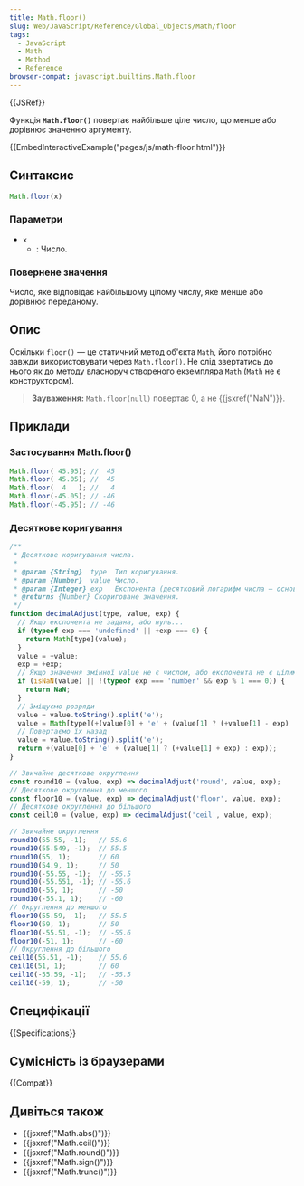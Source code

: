 ```yaml
---
title: Math.floor()
slug: Web/JavaScript/Reference/Global_Objects/Math/floor
tags:
  - JavaScript
  - Math
  - Method
  - Reference
browser-compat: javascript.builtins.Math.floor
---
```

{{JSRef}}

Функція **`Math.floor()`** повертає найбільше ціле число, що менше або дорівнює значенню аргументу.

{{EmbedInteractiveExample("pages/js/math-floor.html")}}

## Синтаксис

```js
Math.floor(x)
```

### Параметри

- `x`
  - : Число.

### Повернене значення

Число, яке відповідає найбільшому цілому числу, яке менше або дорівнює переданому.

## Опис

Оскільки `floor()` — це статичний метод об'єкта `Math`, його потрібно завжди використовувати через `Math.floor()`. Не слід звертатись до нього як до методу власноруч створеного екземпляра `Math` (`Math` не є конструктором).

> **Зауваження:** `Math.floor(null)` повертає 0, а не
> {{jsxref("NaN")}}.

## Приклади

### Застосування Math.floor()

```js
Math.floor( 45.95); //  45
Math.floor( 45.05); //  45
Math.floor(  4   ); //   4
Math.floor(-45.05); // -46
Math.floor(-45.95); // -46
```

### Десяткове коригування

```js
/**
 * Десяткове коригування числа.
 *
 * @param {String}  type  Тип коригування.
 * @param {Number}  value Число.
 * @param {Integer} exp   Експонента (десятковий логарифм числа — основи коригування).
 * @returns {Number} Скориговане значення.
 */
function decimalAdjust(type, value, exp) {
  // Якщо експонента не задана, або нуль...
  if (typeof exp === 'undefined' || +exp === 0) {
    return Math[type](value);
  }
  value = +value;
  exp = +exp;
  // Якщо значення змінної value не є числом, або експонента не є цілим числом...
  if (isNaN(value) || !(typeof exp === 'number' && exp % 1 === 0)) {
    return NaN;
  }
  // Зміщуємо розряди
  value = value.toString().split('e');
  value = Math[type](+(value[0] + 'e' + (value[1] ? (+value[1] - exp) : -exp)));
  // Повертаємо їх назад
  value = value.toString().split('e');
  return +(value[0] + 'e' + (value[1] ? (+value[1] + exp) : exp));
}

// Звичайне десяткове округлення
const round10 = (value, exp) => decimalAdjust('round', value, exp);
// Десяткове округлення до меншого
const floor10 = (value, exp) => decimalAdjust('floor', value, exp);
// Десяткове округлення до більшого
const ceil10 = (value, exp) => decimalAdjust('ceil', value, exp);

// Звичайне округлення
round10(55.55, -1);   // 55.6
round10(55.549, -1);  // 55.5
round10(55, 1);       // 60
round10(54.9, 1);     // 50
round10(-55.55, -1);  // -55.5
round10(-55.551, -1); // -55.6
round10(-55, 1);      // -50
round10(-55.1, 1);    // -60
// Округлення до меншого
floor10(55.59, -1);   // 55.5
floor10(59, 1);       // 50
floor10(-55.51, -1);  // -55.6
floor10(-51, 1);      // -60
// Округлення до більшого
ceil10(55.51, -1);    // 55.6
ceil10(51, 1);        // 60
ceil10(-55.59, -1);   // -55.5
ceil10(-59, 1);       // -50
```

## Специфікації

{{Specifications}}

## Сумісність із браузерами

{{Compat}}

## Дивіться також

- {{jsxref("Math.abs()")}}
- {{jsxref("Math.ceil()")}}
- {{jsxref("Math.round()")}}
- {{jsxref("Math.sign()")}}
- {{jsxref("Math.trunc()")}}
